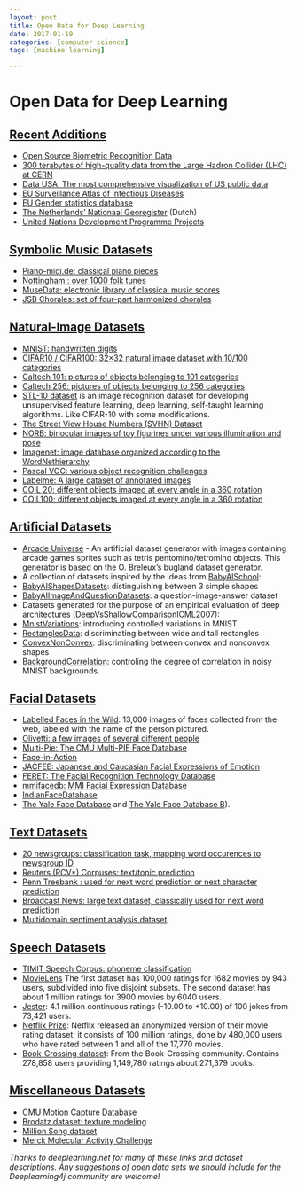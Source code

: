 ```yaml
---
layout: post
title: Open Data for Deep Learning 
date: 2017-01-19
categories: [computer science]
tags: [machine learning]

---
```



Open Data for Deep Learning
===

<h2 id="recent-additions"><a href="#recent-additions">Recent Additions</a></h2>
<ul>
<li><a href="http://openbiometrics.org/">Open Source Biometric Recognition Data</a></li>
<li><a href="http://opendata.cern.ch/search?ln=en&amp;p=Run2011A+AND+collection%3ACMS-Primary-Datasets+OR+collection%3ACMS-Simulated-Datasets+OR+collection%3ACMS-Derived-Datasets">300 terabytes of high-quality data from the Large Hadron Collider (LHC) at CERN</a></li>
<li><a href="http://datausa.io">Data USA: The most comprehensive visualization of US public data</a></li>
<li><a href="http://ecdc.europa.eu/en/data-tools/atlas/Pages/atlas.aspx">EU Surveillance Atlas of Infectious Diseases</a></li>
<li><a href="http://eige.europa.eu/gender-statistics">EU Gender statistics database</a></li>
<li><a href="http://www.nationaalgeoregister.nl/geonetwork/srv/dut/search#fast=index&amp;from=1&amp;to=50&amp;any_OR_geokeyword_OR_title_OR_keyword=landinrichting*&amp;relation=within">The Netherlands’ Nationaal Georegister</a> (Dutch)</li>
<li><a href="http://open.undp.org/#2016">United Nations Development Programme Projects</a></li>
</ul>
<h2 id="symbolic-music-datasets"><a href="#symbolic-music-datasets">Symbolic Music Datasets</a></h2>
<ul>
<li><a href="http://www.piano-midi.de/">Piano-midi.de: classical piano pieces</a></li>
<li><a href="http://abc.sourceforge.net/NMD/">Nottingham : over 1000 folk tunes</a></li>
<li><a href="http://musedata.stanford.edu/">MuseData: electronic library of classical music scores</a></li>
<li><a href="http://www.jsbchorales.net/index.shtml">JSB Chorales: set of four-part harmonized chorales</a></li>
</ul>
<h2 id="natural-image-datasets"><a href="#natural-image-datasets">Natural-Image Datasets</a></h2>
<ul>
<li><a href="http://yann.lecun.com/exdb/mnist/">MNIST: handwritten digits</a></li>
<li><a href="https://www.cs.utoronto.ca/~kriz/cifar.html">CIFAR10 / CIFAR100: 32×32 natural image dataset with 10/100 categories</a></li>
<li><a href="http://www.vision.caltech.edu/Image_Datasets/Caltech101/">Caltech 101: pictures of objects belonging to 101 categories</a></li>
<li><a href="http://www.vision.caltech.edu/Image_Datasets/Caltech256/">Caltech 256: pictures of objects belonging to 256 categories</a></li>
<li><a href="https://www.stanford.edu/~acoates//stl10/">STL-10 dataset</a> is an image recognition dataset for developing unsupervised feature learning, deep learning, self-taught learning algorithms. Like CIFAR-10 with some modifications.</li>
<li><a href="http://ufldl.stanford.edu/housenumbers/">The Street View House Numbers (SVHN) Dataset</a></li>
<li><a href="http://www.cs.nyu.edu/~ylclab/data/norb-v1.0/">NORB: binocular images of toy figurines under various illumination and pose</a></li>
<li><a href="http://www.image-net.org/">Imagenet: image database organized according to the WordNethierarchy</a></li>
<li><a href="http://pascallin.ecs.soton.ac.uk/challenges/VOC/">Pascal VOC: various object recognition challenges</a></li>
<li><a href="http://labelme.csail.mit.edu/Release3.0/browserTools/php/dataset.php">Labelme: A large dataset of annotated images</a></li>
<li><a href="http://www.cs.columbia.edu/CAVE/software/softlib/coil-20.php">COIL 20: different objects imaged at every angle in a 360 rotation</a></li>
<li><a href="http://www1.cs.columbia.edu/CAVE/software/softlib/coil-100.php">COIL100: different objects imaged at every angle in a 360 rotation</a></li>
</ul>
<h2 id="artificial-datasets"><a href="#artificial-datasets">Artificial Datasets</a></h2>
<ul>
<li><a href="https://github.com/caglar/Arcade-Universe">Arcade Universe</a> - An artificial dataset generator with images containing arcade games sprites such as tetris pentomino/tetromino objects. This generator is based on the O. Breleux’s bugland dataset generator.</li>
<li>A collection of datasets inspired by the ideas from <a href="http://www.iro.umontreal.ca/~lisa/twiki/bin/view.cgi/Public/BabyAISchool">BabyAISchool</a>:</li>
<li><a href="http://www.iro.umontreal.ca/~lisa/twiki/bin/view.cgi/Public/BabyAIShapesDatasets">BabyAIShapesDatasets</a>: distinguishing between 3 simple shapes</li>
<li><a href="http://www.iro.umontreal.ca/~lisa/twiki/bin/view.cgi/Public/BabyAIImageAndQuestionDatasets">BabyAIImageAndQuestionDatasets</a>: a question-image-answer dataset</li>
<li>Datasets generated for the purpose of an empirical evaluation of deep architectures (<a href="http://www.iro.umontreal.ca/~lisa/twiki/bin/view.cgi/Public/DeepVsShallowComparisonICML2007">DeepVsShallowComparisonICML2007</a>):</li>
<li><a href="http://www.iro.umontreal.ca/~lisa/twiki/bin/view.cgi/Public/MnistVariations">MnistVariations</a>: introducing controlled variations in MNIST</li>
<li><a href="http://www.iro.umontreal.ca/~lisa/twiki/bin/view.cgi/Public/RectanglesData">RectanglesData</a>: discriminating between wide and tall rectangles</li>
<li><a href="http://www.iro.umontreal.ca/~lisa/twiki/bin/view.cgi/Public/ConvexNonConvex">ConvexNonConvex</a>: discriminating between convex and nonconvex shapes</li>
<li><a href="http://www.iro.umontreal.ca/~lisa/twiki/bin/view.cgi/Public/BackgroundCorrelation">BackgroundCorrelation</a>: controling the degree of correlation in noisy MNIST backgrounds.</li>
</ul>
<h2 id="facial-datasets"><a href="#facial-datasets">Facial Datasets</a></h2>
<ul>
<li><a href="http://vis-www.cs.umass.edu/lfw/">Labelled Faces in the Wild</a>: 13,000 images of faces collected from the web, labeled with the name of the person pictured.</li>
<li><a href="http://www.cs.nyu.edu/~roweis/data.html">Olivetti: a few images of several different people</a></li>
<li><a href="http://www.multipie.org/">Multi-Pie: The CMU Multi-PIE Face Database</a></li>
<li><a href="http://www.flintbox.com/public/project/5486/">Face-in-Action</a></li>
<li><a href="http://www.humintell.com/jacfee/">JACFEE: Japanese and Caucasian Facial Expressions of Emotion</a></li>
<li><a href="http://www.itl.nist.gov/iad/humanid/feret/feret_master.html">FERET: The Facial Recognition Technology Database</a></li>
<li><a href="http://www.mmifacedb.com/">mmifacedb: MMI Facial Expression Database</a></li>
<li><a href="http://vis-www.cs.umass.edu/~vidit/IndianFaceDatabase/">IndianFaceDatabase</a></li>
<li><a href="http://vision.ucsd.edu/content/yale-face-database">The Yale Face Database</a> and <a href="http://vision.ucsd.edu/~leekc/ExtYaleDatabase/ExtYaleB.html">The Yale Face Database B</a>).</li>
</ul>
<h2 id="text-datasets"><a href="#text-datasets">Text Datasets</a></h2>
<ul>
<li><a href="http://qwone.com/~jason/20Newsgroups/">20 newsgroups: classification task, mapping word occurences to newsgroup ID</a></li>
<li><a href="http://about.reuters.com/researchandstandards/corpus/">Reuters (RCV*) Corpuses: text/topic prediction</a></li>
<li><a href="https://www.cis.upenn.edu/~treebank/">Penn Treebank : used for next word prediction or next character prediction</a></li>
<li><a href="http://www.ldc.upenn.edu/Catalog/CatalogEntry.jsp?catalogId=LDC97S44">Broadcast News: large text dataset, classically used for next word prediction</a></li>
<li><a href="https://www.cs.jhu.edu/~mdredze/datasets/sentiment/">Multidomain sentiment analysis dataset</a></li>
</ul>
<h2 id="speech-datasets"><a href="#speech-datasets">Speech Datasets</a></h2>
<ul>
<li><a href="http://www.ldc.upenn.edu/Catalog/CatalogEntry.jsp?catalogId=LDC93S1">TIMIT Speech Corpus: phoneme classification</a></li>
<li><a href="http://www.grouplens.org">MovieLens</a> The first dataset has 100,000 ratings for 1682 movies by 943 users, subdivided into five disjoint subsets. The second dataset has about 1 million ratings for 3900 movies by 6040 users.</li>
<li><a href="http://www.ieor.berkeley.edu/~goldberg/jester-data/">Jester</a>: 4.1 million continuous ratings (-10.00 to +10.00) of 100 jokes from 73,421 users.</li>
<li><a href="http://www.netflixprize.com/">Netflix Prize</a>: Netflix released an anonymized version of their movie rating dataset; it consists of 100 million ratings, done by 480,000 users who have rated between 1 and all of the 17,770 movies.</li>
<li><a href="http://www.informatik.uni-freiburg.de/~cziegler/BX/">Book-Crossing dataset</a>: From the Book-Crossing community. Contains 278,858 users providing 1,149,780 ratings about 271,379 books.</li>
</ul>
<h2 id="miscellaneous-datasets"><a href="#miscellaneous-datasets">Miscellaneous Datasets</a></h2>
<ul>
<li><a href="http://mocap.cs.cmu.edu/">CMU Motion Capture Database</a></li>
<li><a href="http://www.ux.uis.no/~tranden/brodatz.html">Brodatz dataset: texture modeling</a></li>
<li><a href="http://labrosa.ee.columbia.edu/millionsong/">Million Song dataset</a></li>
<li><a href="https://www.kaggle.com/c/MerckActivity/data">Merck Molecular Activity Challenge</a></li>
</ul>
<p><em>Thanks to deeplearning.net for many of these links and dataset descriptions. Any suggestions of open data sets we should include for the Deeplearning4j community are welcome!</em>